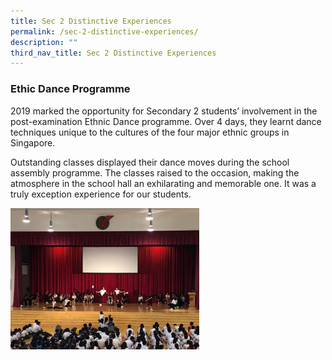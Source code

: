 ```yaml
---
title: Sec 2 Distinctive Experiences
permalink: /sec-2-distinctive-experiences/
description: ""
third_nav_title: Sec 2 Distinctive Experiences
---
```



### Ethic Dance Programme

2019 marked the opportunity for Secondary 2 students’ involvement in the post-examination Ethnic Dance programme. Over 4 days, they learnt dance techniques unique to the cultures of the four major ethnic groups in Singapore.

Outstanding classes displayed their dance moves during the school assembly programme. The classes raised to the occasion, making the atmosphere in the school hall an exhilarating and memorable one. It was a truly exception experience for our students.

<img src="/images/s2edp.png" 
     style="width:60%">